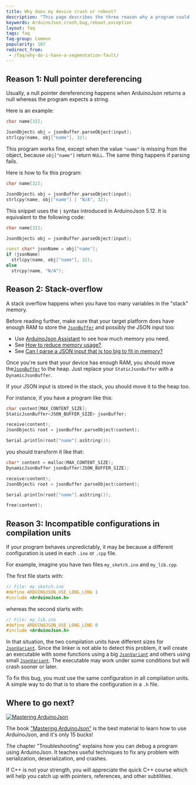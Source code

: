 ```yaml
---
title: Why does my device crash or reboot?
description: "This page describes the three reason why a program could crash while using ArduinoJson"
keywords: ArduinoJson,crash,bug,reboot,exception
layout: faq
tags: faq
faq-group: Common
popularity: 187
redirect_from:
 - /faq/why-do-i-have-a-segmentation-fault/
---
```


## Reason 1: Null pointer dereferencing

Usually, a null pointer dereferencing happens when ArduinoJson returns a null whereas the program expects a string.

Here is an example:

```c++
char name[32];

JsonObject& obj = jsonBuffer.parseObject(input);
strlcpy(name, obj["name"], 32);
```

This program works fine, except when the value `"name"` is missing from the object, because `obj["name"]` return `NULL`.
The same thing happens if parsing fails.

Here is how to fix this program:

```c++
char name[32];

JsonObject& obj = jsonBuffer.parseObject(input);
strlcpy(name, obj["name"] | "N/A", 32);
```

This snippet uses the `|` syntax introduced in ArduinoJson 5.12.
It is equivalent to the following code:

```c++
char name[32];

JsonObject& obj = jsonBuffer.parseObject(input);

const char* jsonName = obj["name"];
if (jsonName)
  strlcpy(name, obj["name"], 32);
else
  strcpy(name, "N/A");
```

## Reason 2: Stack-overflow

A stack overflow happens when you have too many variables in the "stack" memory.

Before reading further, make sure that your target platform does have enough RAM to store the [`JsonBuffer`]({{site.baseurl}}/api/jsonbuffer/) and possibly the JSON input too:

* Use [ArduinoJson Assistant]({{site.baseurl}}/assistant/) to see how much memory you need.
* See [How to reduce memory usage?]({{site.baseurl}}/faq/how-to-reduce-memory-usage/).
* See [Can I parse a JSON input that is too big to fit in memory?]({{site.baseurl}}/faq/can-i-parse-a-json-input-that-is-too-big-to-fit-in-memory/)

Once you're sure that your device has enough RAM, you should move the[`JsonBuffer`]({{site.baseurl}}/api/jsonbuffer/) to the heap. Just replace your `StaticJsonBuffer` with a `DynamicJsonBuffer`.

If your JSON input is stored in the stack, you should move it to the heap too.

For instance, if you have a program like this:

```c++
char content[MAX_CONTENT_SIZE];
StaticJsonBuffer<JSON_BUFFER_SIZE> jsonBuffer;

receive(content);
JsonObject& root = jsonBuffer.parseObject(content);

Serial.println(root["name"].asString());
```

you should transform it like that:

```c++
char* content = malloc(MAX_CONTENT_SIZE);
DynamicJsonBuffer jsonBuffer(JSON_BUFFER_SIZE);

receive(content);
JsonObject& root = jsonBuffer.parseObject(content);

Serial.println(root["name"].asString());

free(content);
```

## Reason 3: Incompatible configurations in compilation units

If your program behaves unpredictably, it may be because a different configuration is used in each `.ino` or `.cpp` file.

For example, imagine you have two files `my_sketch.ino` and `my_lib.cpp`.

The first file starts with:

```c++
// File: my_sketch.ino
#define ARDUINOJSON_USE_LONG_LONG 1
#include <ArduinoJson.h>
```

whereas the second starts with:

```c++
// File: my_lib.ino
#define ARDUINOJSON_USE_LONG_LONG 0
#include <ArduinoJson.h>
```

In that situation, the two compilation units have different sizes for [`JsonVariant`]({{site.baseurl}}/api/jsonvariant/).
Since the linker is not able to detect this problem, it will create an executable with some functions using a big [`JsonVariant`]({{site.baseurl}}/api/jsonvariant/) and others using small [`JsonVariant`]({{site.baseurl}}/api/jsonvariant/).
The executable may work under some conditions but will crash sooner or later.

To fix this bug, you must use the same configuration in all compilation units.
A simple way to do that is to share the configuration in a `.h` file.

## Where to go next?

<a href="https://leanpub.com/arduinojson/"><img src="{{site.baseurl}}/images/cover200.png" class="float-right" alt="Mastering ArduinoJson"></a>

The book ["Mastering ArduinoJson"](https://leanpub.com/arduinojson/) is the best material to learn how to use ArduinoJson, and it's only 15 bucks!

The chapter "Troubleshooting" explains how you can debug a program using ArduinoJson. It teaches useful techniques to fix any problem with serialization, deserialization, and crashes.

If C++ is not your strength, you will appreciate the quick C++ course which will help you catch up with pointers, references, and other subtilities.